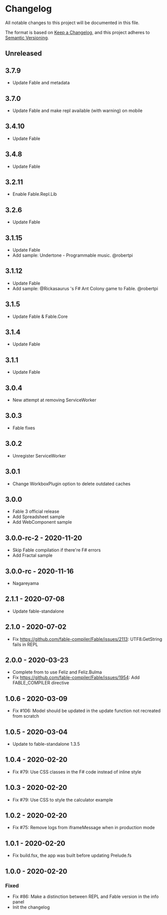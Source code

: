 # Changelog
All notable changes to this project will be documented in this file.

The format is based on [Keep a Changelog](https://keepachangelog.com/en/1.0.0/),
and this project adheres to [Semantic Versioning](https://semver.org/spec/v2.0.0.html).

## Unreleased

## 3.7.9

* Update Fable and metadata

## 3.7.0

* Update Fable and make repl available (with warning) on mobile

## 3.4.10

* Update Fable

## 3.4.8

* Update Fable

## 3.2.11

* Enable Fable.Repl.Lib

## 3.2.6

* Update Fable

## 3.1.15

* Update Fable
* Add sample: Undertone - Programmable music. @robertpi

## 3.1.12

* Update Fable
* Add sample: @Rickasaurus 's F# Ant Colony game to Fable. @robertpi

## 3.1.5

* Update Fable & Fable.Core

## 3.1.4

* Update Fable

## 3.1.1

* Update Fable

## 3.0.4

* New attempt at removing ServiceWorker

## 3.0.3

* Fable fixes

## 3.0.2

* Unregister ServiceWorker

## 3.0.1

* Change WorkboxPlugin option to delete outdated caches

## 3.0.0

* Fable 3 official release
* Add Spreadsheet sample
* Add WebComponent sample

## 3.0.0-rc-2 - 2020-11-20

* Skip Fable compilation if there're F# errors
* Add Fractal sample

## 3.0.0-rc - 2020-11-16

* Nagareyama

## 2.1.1 - 2020-07-08

* Update fable-standalone

## 2.1.0 - 2020-07-02

* Fix https://github.com/fable-compiler/Fable/issues/2113: UTF8.GetString fails in REPL

## 2.0.0 - 2020-03-23

* Complete from to use Feliz and Feliz.Bulma
* Fix https://github.com/fable-compiler/Fable/issues/1954: Add FABLE_COMPILER directive

## 1.0.6 - 2020-03-09

* Fix #106: Model should be updated in the update function not recreated from scratch

## 1.0.5 - 2020-03-04

* Update to fable-standalone 1.3.5

## 1.0.4 - 2020-02-20

* Fix #79: Use CSS classes in the F# code instead of inline style

## 1.0.3 - 2020-02-20

* Fix #79: Use CSS to style the calculator example

## 1.0.2 - 2020-02-20

* Fix #75: Remove logs from iframeMessage when in production mode

## 1.0.1 - 2020-02-20

* Fix build.fsx, the app was built before updating Prelude.fs

## 1.0.0 - 2020-02-20

### Fixed

* Fix #86: Make a distinction between REPL and Fable version in the info panel
* Init the changelog